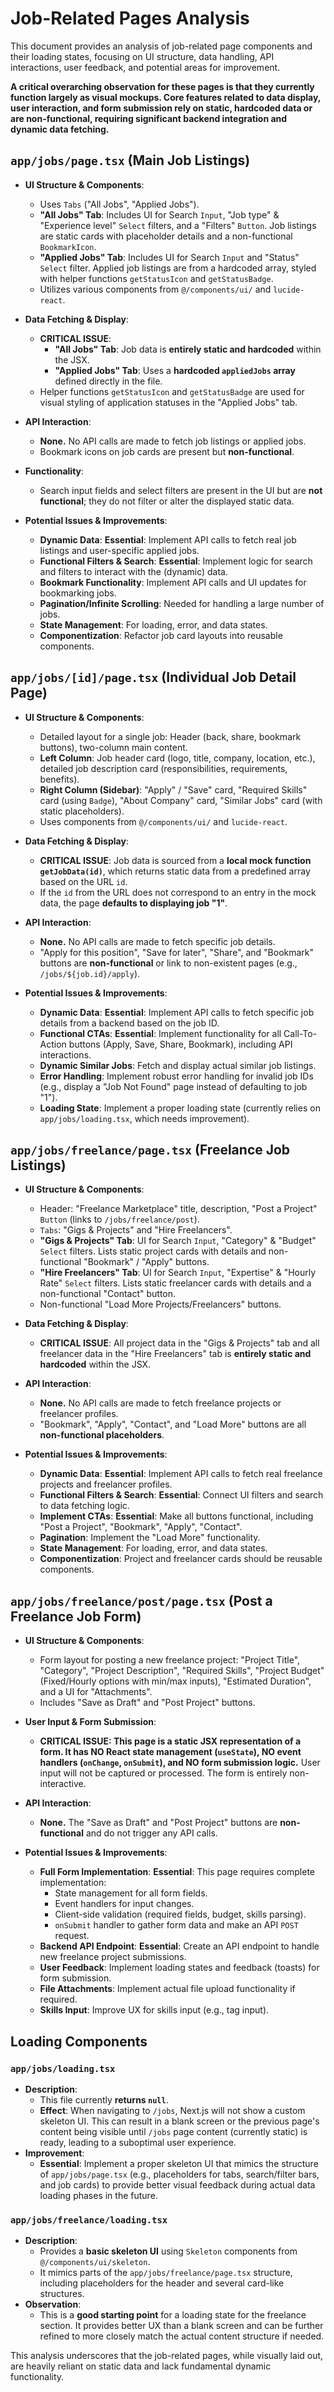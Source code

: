 # Job-Related Pages Analysis

This document provides an analysis of job-related page components and their loading states, focusing on UI structure, data handling, API interactions, user feedback, and potential areas for improvement.

**A critical overarching observation for these pages is that they currently function largely as visual mockups. Core features related to data display, user interaction, and form submission rely on static, hardcoded data or are non-functional, requiring significant backend integration and dynamic data fetching.**

## `app/jobs/page.tsx` (Main Job Listings)

*   **UI Structure & Components**:
    *   Uses `Tabs` ("All Jobs", "Applied Jobs").
    *   **"All Jobs" Tab**: Includes UI for Search `Input`, "Job type" & "Experience level" `Select` filters, and a "Filters" `Button`. Job listings are static cards with placeholder details and a non-functional `BookmarkIcon`.
    *   **"Applied Jobs" Tab**: Includes UI for Search `Input` and "Status" `Select` filter. Applied job listings are from a hardcoded array, styled with helper functions `getStatusIcon` and `getStatusBadge`.
    *   Utilizes various components from `@/components/ui/` and `lucide-react`.

*   **Data Fetching & Display**:
    *   **CRITICAL ISSUE**:
        *   **"All Jobs" Tab**: Job data is **entirely static and hardcoded** within the JSX.
        *   **"Applied Jobs" Tab**: Uses a **hardcoded `appliedJobs` array** defined directly in the file.
    *   Helper functions `getStatusIcon` and `getStatusBadge` are used for visual styling of application statuses in the "Applied Jobs" tab.

*   **API Interaction**:
    *   **None.** No API calls are made to fetch job listings or applied jobs.
    *   Bookmark icons on job cards are present but **non-functional**.

*   **Functionality**:
    *   Search input fields and select filters are present in the UI but are **not functional**; they do not filter or alter the displayed static data.

*   **Potential Issues & Improvements**:
    *   **Dynamic Data**: **Essential**: Implement API calls to fetch real job listings and user-specific applied jobs.
    *   **Functional Filters & Search**: **Essential**: Implement logic for search and filters to interact with the (dynamic) data.
    *   **Bookmark Functionality**: Implement API calls and UI updates for bookmarking jobs.
    *   **Pagination/Infinite Scrolling**: Needed for handling a large number of jobs.
    *   **State Management**: For loading, error, and data states.
    *   **Componentization**: Refactor job card layouts into reusable components.

## `app/jobs/[id]/page.tsx` (Individual Job Detail Page)

*   **UI Structure & Components**:
    *   Detailed layout for a single job: Header (back, share, bookmark buttons), two-column main content.
    *   **Left Column**: Job header card (logo, title, company, location, etc.), detailed job description card (responsibilities, requirements, benefits).
    *   **Right Column (Sidebar)**: "Apply" / "Save" card, "Required Skills" card (using `Badge`), "About Company" card, "Similar Jobs" card (with static placeholders).
    *   Uses components from `@/components/ui/` and `lucide-react`.

*   **Data Fetching & Display**:
    *   **CRITICAL ISSUE**: Job data is sourced from a **local mock function `getJobData(id)`**, which returns static data from a predefined array based on the URL `id`.
    *   If the `id` from the URL does not correspond to an entry in the mock data, the page **defaults to displaying job "1"**.

*   **API Interaction**:
    *   **None.** No API calls are made to fetch specific job details.
    *   "Apply for this position", "Save for later", "Share", and "Bookmark" buttons are **non-functional** or link to non-existent pages (e.g., `/jobs/${job.id}/apply`).

*   **Potential Issues & Improvements**:
    *   **Dynamic Data**: **Essential**: Implement API calls to fetch specific job details from a backend based on the job ID.
    *   **Functional CTAs**: **Essential**: Implement functionality for all Call-To-Action buttons (Apply, Save, Share, Bookmark), including API interactions.
    *   **Dynamic Similar Jobs**: Fetch and display actual similar job listings.
    *   **Error Handling**: Implement robust error handling for invalid job IDs (e.g., display a "Job Not Found" page instead of defaulting to job "1").
    *   **Loading State**: Implement a proper loading state (currently relies on `app/jobs/loading.tsx`, which needs improvement).

## `app/jobs/freelance/page.tsx` (Freelance Job Listings)

*   **UI Structure & Components**:
    *   Header: "Freelance Marketplace" title, description, "Post a Project" `Button` (links to `/jobs/freelance/post`).
    *   `Tabs`: "Gigs & Projects" and "Hire Freelancers".
    *   **"Gigs & Projects" Tab**: UI for Search `Input`, "Category" & "Budget" `Select` filters. Lists static project cards with details and non-functional "Bookmark" / "Apply" buttons.
    *   **"Hire Freelancers" Tab**: UI for Search `Input`, "Expertise" & "Hourly Rate" `Select` filters. Lists static freelancer cards with details and a non-functional "Contact" button.
    *   Non-functional "Load More Projects/Freelancers" buttons.

*   **Data Fetching & Display**:
    *   **CRITICAL ISSUE**: All project data in the "Gigs & Projects" tab and all freelancer data in the "Hire Freelancers" tab is **entirely static and hardcoded** within the JSX.

*   **API Interaction**:
    *   **None.** No API calls are made to fetch freelance projects or freelancer profiles.
    *   "Bookmark", "Apply", "Contact", and "Load More" buttons are all **non-functional placeholders**.

*   **Potential Issues & Improvements**:
    *   **Dynamic Data**: **Essential**: Implement API calls to fetch real freelance projects and freelancer profiles.
    *   **Functional Filters & Search**: **Essential**: Connect UI filters and search to data fetching logic.
    *   **Implement CTAs**: **Essential**: Make all buttons functional, including "Post a Project", "Bookmark", "Apply", "Contact".
    *   **Pagination**: Implement the "Load More" functionality.
    *   **State Management**: For loading, error, and data states.
    *   **Componentization**: Project and freelancer cards should be reusable components.

## `app/jobs/freelance/post/page.tsx` (Post a Freelance Job Form)

*   **UI Structure & Components**:
    *   Form layout for posting a new freelance project: "Project Title", "Category", "Project Description", "Required Skills", "Project Budget" (Fixed/Hourly options with min/max inputs), "Estimated Duration", and a UI for "Attachments".
    *   Includes "Save as Draft" and "Post Project" buttons.

*   **User Input & Form Submission**:
    *   **CRITICAL ISSUE: This page is a static JSX representation of a form. It has NO React state management (`useState`), NO event handlers (`onChange`, `onSubmit`), and NO form submission logic.** User input will not be captured or processed. The form is entirely non-interactive.

*   **API Interaction**:
    *   **None.** The "Save as Draft" and "Post Project" buttons are **non-functional** and do not trigger any API calls.

*   **Potential Issues & Improvements**:
    *   **Full Form Implementation**: **Essential**: This page requires complete implementation:
        *   State management for all form fields.
        *   Event handlers for input changes.
        *   Client-side validation (required fields, budget, skills parsing).
        *   `onSubmit` handler to gather form data and make an API `POST` request.
    *   **Backend API Endpoint**: **Essential**: Create an API endpoint to handle new freelance project submissions.
    *   **User Feedback**: Implement loading states and feedback (toasts) for form submission.
    *   **File Attachments**: Implement actual file upload functionality if required.
    *   **Skills Input**: Improve UX for skills input (e.g., tag input).

## Loading Components

### `app/jobs/loading.tsx`

*   **Description**:
    *   This file currently **returns `null`**.
    *   **Effect**: When navigating to `/jobs`, Next.js will not show a custom skeleton UI. This can result in a blank screen or the previous page's content being visible until `/jobs` page content (currently static) is ready, leading to a suboptimal user experience.
*   **Improvement**:
    *   **Essential**: Implement a proper skeleton UI that mimics the structure of `app/jobs/page.tsx` (e.g., placeholders for tabs, search/filter bars, and job cards) to provide better visual feedback during actual data loading phases in the future.

### `app/jobs/freelance/loading.tsx`

*   **Description**:
    *   Provides a **basic skeleton UI** using `Skeleton` components from `@/components/ui/skeleton`.
    *   It mimics parts of the `app/jobs/freelance/page.tsx` structure, including placeholders for the header and several card-like structures.
*   **Observation**:
    *   This is a **good starting point** for a loading state for the freelance section. It provides better UX than a blank screen and can be further refined to more closely match the actual content structure if needed.

This analysis underscores that the job-related pages, while visually laid out, are heavily reliant on static data and lack fundamental dynamic functionality.
